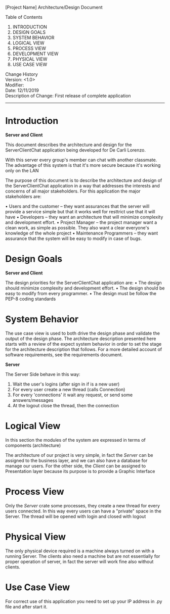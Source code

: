 [Project Name]
Architecture/Design Document


Table of Contents
1. INTRODUCTION
2.	DESIGN GOALS
3.	SYSTEM BEHAVIOR
4.	LOGICAL VIEW	  
5.	PROCESS VIEW
6.	DEVELOPMENT VIEW
7.	PHYSICAL VIEW
8.	USE CASE VIEW


Change History  
Version: <1.0>  
Modifier: <First version>  
Date: 12/11/2019  
Description of Change: First release of complete application
______________________________________________________

#	Introduction

**Server and Client**

This document describes the architecture and design for the ServerClientChat application being developed for De Carli Lorenzo.

With this server every group's member can chat with another classmate. The advantage of this system is that it's more secure because it's working only on the LAN

The purpose of this document is to describe the architecture and design of the ServerClientChat application in a way that addresses the interests and concerns of all major stakeholders. For this application the major stakeholders are:

•	Users and the customer – they want assurances that the server will provide a service simple but that it works well for resttrict use that it will have
•	Developers – they want an architecture that will minimize complexity and development effort.
•	Project Manager – the project manager want a clean work, as simple as possible. They also want a clear everyone's knowledge of the whole project
•	Maintenance Programmers – they want assurance that the system will be easy to modify in case of bugs.

#	Design Goals

**Server and Client**

The design priorities for the ServerClientChat application are:
•	The design should minimize complexity and development effort.
•	The design should be easy to modify from every programmer.
• The design must be follow the PEP-8 coding standards

#	System Behavior
The use case view is used to both drive the design phase and validate the output of the design phase. The architecture description presented here starts with a review of the expect system behavior in order to set the stage for the architecture description that follows. For a more detailed account of software requirements, see the requirements document.

**Server**

The Server Side behave in this way:
1. Wait the user's logins (after sign in if is a new user)
2. For every user create a new thread (calls Connection)
3. For every 'connections' it wait any request, or send some answers/messages
4. At the logout close the thread, then the connection

#	Logical View

In this section the modules of the system are expressed in terms of components (architecture)

The architecture of our project is very simple, in fact the *Server* can be assigned to the business layer, and we can also have a database for manage our users. For the other side, the *Client* can be assigned to Presentation layer because its purpose is to provide a Graphic Interface

# Process View

Only the *Server* crate some processes, they create a new thread for every users connected. In this way every users can have a "private" space in the Server. The thread will be opened with login and closed with logout

#	Physical View

The only physical device required is a machine always turned on with a running Server.
The clients also need a machine but are not essentially for proper operation of server, in fact the server will work fine also without clients.

#	Use Case View

For correct use of this application you need to set up your IP address in .py file and after start it.
